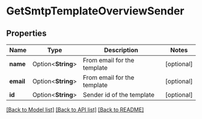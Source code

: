 # GetSmtpTemplateOverviewSender

## Properties

Name | Type | Description | Notes
------------ | ------------- | ------------- | -------------
**name** | Option<**String**> | From email for the template | [optional]
**email** | Option<**String**> | From email for the template | [optional]
**id** | Option<**String**> | Sender id of the template | [optional]

[[Back to Model list]](../README.md#documentation-for-models) [[Back to API list]](../README.md#documentation-for-api-endpoints) [[Back to README]](../README.md)


